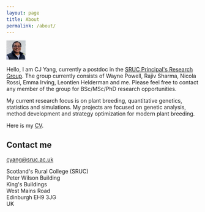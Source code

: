```yaml
---
layout: page
title: About
permalink: /about/
---
```


<!---
![Profile_pic](https://raw.githubusercontent.com/cjyang-work/cjyang-work.github.io/master/images/about_me.jpg)  
--->
<img src="https://raw.githubusercontent.com/cjyang-work/cjyang-work.github.io/master/images/about_me.jpg" alt="profile_pic" width="50"/>

Hello, I am CJ Yang, currently a postdoc in the [SRUC Principal's Research Group](https://www.sruc.ac.uk/research/research-impact/principal-s-research-group/). The group currently consists of Wayne Powell, Rajiv Sharma, Nicola Rossi, Emma Irving, Leontien Helderman and me. Please feel free to contact any member of the group for BSc/MSc/PhD research opportunities.  

My current research focus is on plant breeding, quantitative genetics, statistics and simulations. My projects are focused on genetic analysis, method development and strategy optimization for modern plant breeding.  

Here is my [CV](https://cjyang-work.github.io/CV_web).  

## Contact me

[cyang@sruc.ac.uk](mailto:cyang@sruc.ac.uk)

Scotland's Rural College (SRUC)  
Peter Wilson Building  
King's Buildings  
West Mains Road  
Edinburgh EH9 3JG  
UK  
